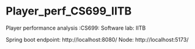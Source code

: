 # Player_perf_CS699_IITB
Player performance analysis :CS699: Software lab: IITB


Spring boot endpoint: http://localhost:8080/
Node: http://localhost:5173/